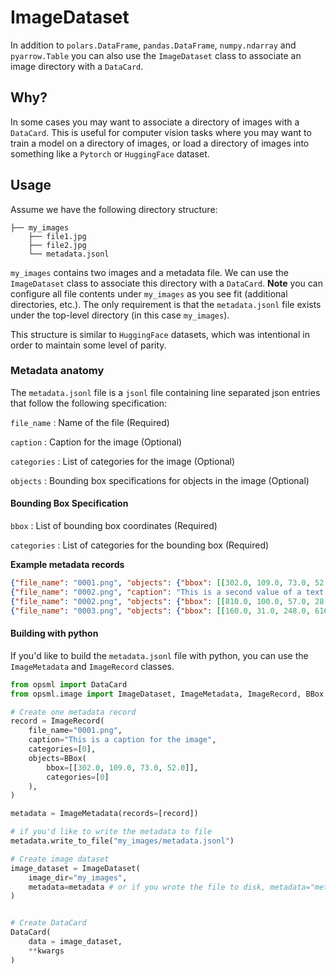 # ImageDataset

In addition to `polars.DataFrame`, `pandas.DataFrame`, `numpy.ndarray` and `pyarrow.Table` you can also use the `ImageDataset` class to associate an image directory with a `DataCard`.

## Why?

In some cases you may want to associate a directory of images with a `DataCard`. This is useful for computer vision tasks where you may want to train a model on a directory of images, or load a directory  of images into something like a `Pytorch` or `HuggingFace` dataset.

## Usage

Assume we have the following directory structure:

```
├── my_images
    ├── file1.jpg
    ├── file2.jpg
    └── metadata.jsonl
```

`my_images` contains two images and a metadata file. We can use the `ImageDataset` class to associate this directory with a `DataCard`. **Note** you can configure all file contents under `my_images` as you see fit (additional directories, etc.). The only requirement is that the `metadata.jsonl` file exists under the top-level directory (in this case `my_images`).

This structure is similar to `HuggingFace` datasets, which was intentional in order to maintain some level of parity.

### Metadata anatomy

The `metadata.jsonl` file is a `jsonl` file containing line separated json entries that follow the following specification:

`file_name`
: Name of the file (Required)

`caption`
: Caption for the image (Optional)

`categories`
: List of categories for the image (Optional)

`objects`
: Bounding box specifications for objects in the image (Optional)

#### Bounding Box Specification

`bbox`
: List of bounding box coordinates (Required)

`categories`
: List of categories for the bounding box (Required)

**Example metadata records**

```json
{"file_name": "0001.png", "objects": {"bbox": [[302.0, 109.0, 73.0, 52.0]], "categories": [0]}}
{"file_name": "0002.png", "caption": "This is a second value of a text feature you added to your images"}
{"file_name": "0002.png", "objects": {"bbox": [[810.0, 100.0, 57.0, 28.0]], "categories": [1]}}
{"file_name": "0003.png", "objects": {"bbox": [[160.0, 31.0, 248.0, 616.0], [741.0, 68.0, 202.0, 401.0]], "categories": [2, 2]}}
```

#### Building with python

If you'd like to build the `metadata.jsonl` file with python, you can use the `ImageMetadata` and `ImageRecord` classes.

```python
from opsml import DataCard
from opsml.image import ImageDataset, ImageMetadata, ImageRecord, BBox

# Create one metadata record
record = ImageRecord(
    file_name="0001.png",
    caption="This is a caption for the image",
    categories=[0],
    objects=BBox(
        bbox=[[302.0, 109.0, 73.0, 52.0]],
        categories=[0]
    ),
)

metadata = ImageMetadata(records=[record])

# if you'd like to write the metadata to file
metadata.write_to_file("my_images/metadata.jsonl")

# Create image dataset
image_dataset = ImageDataset(
    image_dir="my_images",
    metadata=metadata # or if you wrote the file to disk, metadata="metadata.jsonl"
)


# Create DataCard
DataCard(
    data = image_dataset,
    **kwargs
)

```
